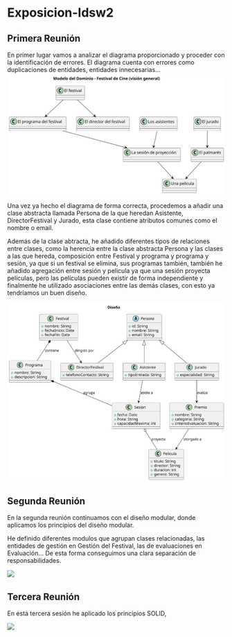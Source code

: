 # Exposicion-Idsw2

## Primera Reunión
En primer lugar vamos a analizar el diagrama proporcionado y proceder con la identificación de errores. El diagrama cuenta con errores como duplicaciones de entidades, entidades innecesarias...
![](/Documentos/modeloDoinio.svg)

Una vez ya hecho el diagrama de forma correcta, procedemos a añadir una clase abstracta llamada Persona de la que heredan Asistente, DirectorFestival y Jurado, esta clase contiene atributos comunes como el nombre o email.

Además de la clase abtracta, he añadido diferentes tipos de relaciones entre clases, como la herencia entre la clase abstracta Persona y las clases a las que hereda, composición entre Festival y programa y programa y sesión, ya que si un festival se elimina, sus programas también, también he añadido agregación entre sesión y pelicula ya que una sesión proyecta películas, pero las películas pueden existir de forma independiente y finalmente he utilizado asociaciones entre las demás clases, con esto ya tendríamos un buen diseño. 

![](/Documentos/Diseño.svg)

## Segunda Reunión

En la segunda reunión continuamos con el diseño modular, donde aplicamos los principios del diseño modular.

He definido diferentes modulos que agrupan clases relacionadas, las entidades de gestión en Gestión del Festival, las de evaluaciones en Evaluación... De esta forma conseguimos una clara separación de responsabilidades.

![](/Documentos/DiseñoModular.svg)


## Tercera Reunión

En esta tercera sesión he aplicado los principios SOLID, 


![](/Documentos/DiseñoOrientadoObjetos.svg)







